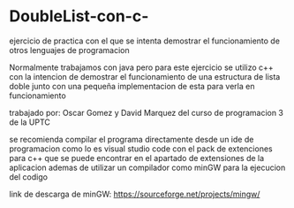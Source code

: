 # DoubleList-con-c-

ejercicio de practica con el que se intenta demostrar el funcionamiento de otros lenguajes de programacion

Normalmente trabajamos con java pero para este ejercicio se utilizo c++ con la intencion de demostrar el funcionamiento de una estructura de lista doble junto con una pequeña implementacion de esta para verla en funcionamiento

trabajado por: Oscar Gomez y David Marquez del curso de programacion 3 de la UPTC

se recomienda compilar el programa directamente desde un ide de programacion como lo es visual studio code con el pack de extenciones para c++ que se puede encontrar en el apartado de extensiones de la aplicacion ademas de utilizar un compilador como minGW para la ejecucion del codigo

link de descarga de minGW: https://sourceforge.net/projects/mingw/
